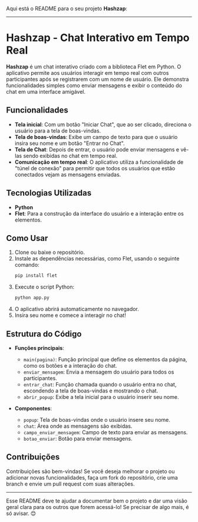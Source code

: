 Aqui está o README para o seu projeto **Hashzap**:

---

# Hashzap - Chat Interativo em Tempo Real

**Hashzap** é um chat interativo criado com a biblioteca Flet em Python. O aplicativo permite aos usuários interagir em tempo real com outros participantes após se registrarem com um nome de usuário. Ele demonstra funcionalidades simples como enviar mensagens e exibir o conteúdo do chat em uma interface amigável.

## Funcionalidades

- **Tela inicial**: Com um botão "Iniciar Chat", que ao ser clicado, direciona o usuário para a tela de boas-vindas.
- **Tela de boas-vindas**: Exibe um campo de texto para que o usuário insira seu nome e um botão "Entrar no Chat".
- **Tela de Chat**: Depois de entrar, o usuário pode enviar mensagens e vê-las sendo exibidas no chat em tempo real.
- **Comunicação em tempo real**: O aplicativo utiliza a funcionalidade de "túnel de conexão" para permitir que todos os usuários que estão conectados vejam as mensagens enviadas.

## Tecnologias Utilizadas

- **Python**  
- **Flet**: Para a construção da interface do usuário e a interação entre os elementos.

## Como Usar

1. Clone ou baixe o repositório.
2. Instale as dependências necessárias, como Flet, usando o seguinte comando:
   ```bash
   pip install flet
   ```
3. Execute o script Python:
   ```bash
   python app.py
   ```
4. O aplicativo abrirá automaticamente no navegador. 
5. Insira seu nome e comece a interagir no chat!

## Estrutura do Código

- **Funções principais**:
  - `main(pagina)`: Função principal que define os elementos da página, como os botões e a interação do chat.
  - `enviar_mensagem`: Envia a mensagem do usuário para todos os participantes.
  - `entrar_chat`: Função chamada quando o usuário entra no chat, escondendo a tela de boas-vindas e mostrando o chat.
  - `abrir_popup`: Exibe a tela inicial para o usuário inserir seu nome.

- **Componentes**:
  - `popup`: Tela de boas-vindas onde o usuário insere seu nome.
  - `chat`: Área onde as mensagens são exibidas.
  - `campo_enviar_mensagem`: Campo de texto para enviar as mensagens.
  - `botao_enviar`: Botão para enviar mensagens.

## Contribuições

Contribuições são bem-vindas! Se você deseja melhorar o projeto ou adicionar novas funcionalidades, faça um fork do repositório, crie uma branch e envie um pull request com suas alterações.

---

Esse README deve te ajudar a documentar bem o projeto e dar uma visão geral clara para os outros que forem acessá-lo! Se precisar de algo mais, é só avisar. 😊
